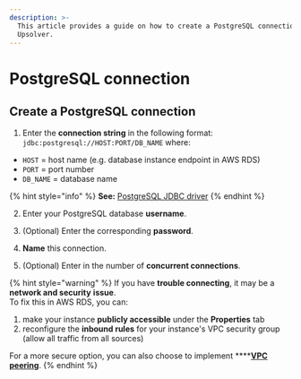 ```yaml
---
description: >-
  This article provides a guide on how to create a PostgreSQL connection in
  Upsolver.
---
```


# PostgreSQL connection

## Create a PostgreSQL connection

1. Enter the **connection string** in the following format:  
`jdbc:postgresql://HOST:PORT/DB_NAME` where:

* `HOST` = host name \(e.g. database instance endpoint in AWS RDS\)
* `PORT` = port number
* `DB_NAME` = database name

{% hint style="info" %}
**See:** [PostgreSQL JDBC driver](https://jdbc.postgresql.org/documentation/head/connect.html)
{% endhint %}

2. Enter your PostgreSQL database **username**.

3. \(Optional\) Enter the corresponding **password**.

4. **Name** this connection.

5. \(Optional\) Enter in the number of **concurrent connections**.

{% hint style="warning" %}
If you have **trouble connecting**, it may be a **network and security** **issue**.  
To fix this in AWS RDS, you can:

1. make your instance **publicly accessible** under the **Properties** tab
2. reconfigure the **inbound rules** for your instance's VPC security group \(allow all traffic from all sources\)

For a more secure option, you can also choose to implement ****[**VPC peering**](../../getting-started/upsolver-aws-deployment-guide/vpc-peering.md).
{% endhint %}

